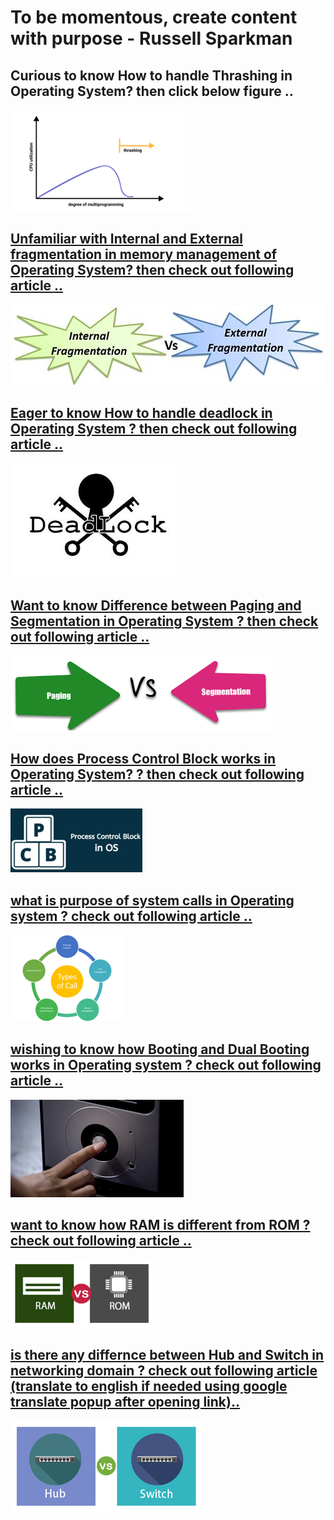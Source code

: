 # To be momentous, create content with purpose - Russell Sparkman

## Curious to know How to handle Thrashing in Operating System? then click below figure ..
<a target="_blank" href="https://steemit.com/thrashinginos/@kritijha/techniques-to-handle-thrashing-in-an-operating-system"><img src="https://github.com/akashpawar6474/images/blob/main/thrashing%20in%20operating%20system.png" alt="How to handle thrashing in Operating System??"> 
  
## Unfamiliar with Internal and External fragmentation in memory management of Operating System? then check out following article ..
<a target="_blank" href="https://morioh.com/p/bdd0756ca148"><img src="https://github.com/akashpawar6474/images/blob/main/Internal-Vs-External-Fragmentation.jpg" alt="Difference between Internal and External fragmentation"> 
 
## Eager to know How to handle deadlock in Operating System ? then check out following article ..
<a target="_blank" href="https://www.codementor.io/@vishalmishra946/deadlock-handling-techniques-1qoo8fs4zl?published=1"><img src="https://github.com/akashpawar6474/images/blob/main/Deadlock.jpg" alt="Deadlock handling techniques"> 
  
## Want to know Difference between Paging and Segmentation in Operating System ? then check out following article ..
<a target="_blank" href="https://hashnode.com/post/paging-vs-segmentation-in-operating-system-ckzrd33u90xnyr4s14hzq7v40"><img src="https://github.com/akashpawar6474/images/blob/main/Paging%20vs%20Segmentation.png" alt="Deadlock handling techniques"> 
  
## How does Process Control Block works in Operating System? ? then check out following article ..
<a target="_blank" href="https://devdojo.com/resh/how-does-pcb-work"><img src="https://github.com/akashpawar6474/images/blob/main/PCB.png" alt="Deadlock handling techniques"> 
  
## what is purpose of system calls in Operating system ? check out following article ..
<a target="_blank" href="https://www.kaggle.com/getting-started/310266"><img src="https://github.com/akashpawar6474/images/blob/main/system%20calls%20in%20os.png" alt="Different Types of System Calls in OS">
  
## wishing to know how Booting and Dual Booting works in Operating system ? check out following article ..
<a target="_blank" href="https://reshtechsavvy.substack.com/p/booting-and-dual-booting-of-operating?s=w"><img src="https://github.com/akashpawar6474/images/blob/main/booting%20in%20os.jpg" alt="Booting and Dual Booting of Operating System">
  
## want to know how RAM is different from ROM ? check out following article ..
<a target="_blank" href="https://www.inflearn.com/blogs/1832"><img src="https://github.com/akashpawar6474/images/blob/main/ram%20vs%20rom.png" alt="RAM vs ROM">
  
## is there any differnce between Hub and Switch in networking domain ? check out following article (translate to english if needed using google translate popup after opening link)..
<a target="_blank" href="https://teletype.in/@perrygreen/hbnI-3eL9ce"><img src="https://github.com/akashpawar6474/images/blob/main/hub%20and%20switch.jpg" alt="Hub vs Switch">
